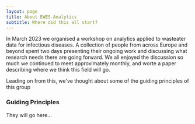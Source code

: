 ```yaml
---
layout: page
title: About EWES-Analytics
subtitle: Where did this all start?
---
```


In March 2023 we organised a workshop on analytics applied to wasteater data for infectious diseases. A collection of people from across Europe and beyond spent two days presenting their ongoing work and discussing what research needs there are going forward. We all enjoyed the discussion so much we continued to meet approximately monthly, and worte a paper describing where we think this field will go.

Leading on from this, we've thought about some of the guiding principles of this group 

### Guiding Principles

They will go here...

